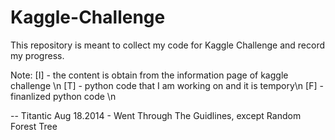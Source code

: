 Kaggle-Challenge
===============

This repository is meant to collect my code for Kaggle Challenge and record my progress. 

Note: [I] - the content is obtain from the information page of kaggle challenge \n
      [T] - python code that I am working on and it is tempory\n
      [F] - finanlized python code \n

-- Titantic 
Aug 18.2014 - Went Through The Guidlines, except Random Forest Tree 
